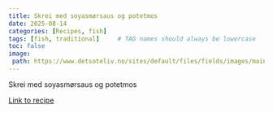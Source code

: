 ```yaml
---
title: Skrei med soyasmørsaus og potetmos 
date: 2025-08-14
categories: [Recipes, fish]
tags: [fish, traditional]     # TAG names should always be lowercase
toc: false
image:
 path: https://www.detsoteliv.no/sites/default/files/fields/images/main/2T3A3237.jpg
---
```

Skrei med soyasmørsaus og potetmos

[Link to recipe](https://www.detsoteliv.no/oppskrift/skrei-med-soyasmorsaus-og-potetmos)
